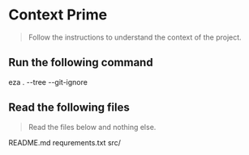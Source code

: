 # Context Prime

> Follow the instructions to understand the context of the project.

## Run the following command

eza . --tree --git-ignore

## Read the following files

> Read the files below and nothing else.

README.md
requrements.txt
src/
